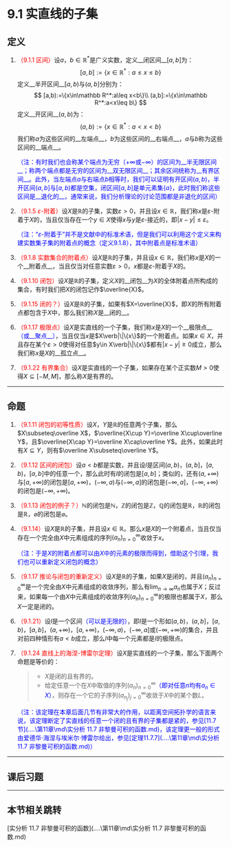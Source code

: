 # 9.1 实直线的子集

## 定义

1. <font color=red>（9.1.1 区间）</font>设$a$，$b\in\mathbb R^*$是广义实数，定义__闭区间__$[a,b]$为：
   $$
   [a,b]:=\{x\in\mathbb R^*:a\leq x\leq b\}
   $$
   定义__半开区间__$[a,b)$与$(a,b]$分别为：
   $$
   [a,b):=\{x\in\mathbb R^*:a\leq x<b\}\\
   (a,b]:=\{x\in\mathbb R^*:a<x\leq b\}
   $$
   定义__开区间__$(a,b)$为：
   $$
   (a,b):=\{x\in\mathbb R^*:a<x<b\}
   $$
   我们称$a$为这些区间的__左端点__，$b$为这些区间的__右端点__，$a$与$b$称为这些区间的__端点__。

   <font color=blue>（注：有时我们也会称某个端点为无穷（$+\infty$或$-\infty$）的区间为__半无限区间__；称两个端点都是无穷的区间为__双无限区间__；其余区间统称为__有界区间__。此外，当左端点$a$与右端点$b$相等时，我们可以证明有开区间$(a,b)$，半开区间$(a,b]$与$[a,b)$都是空集，闭区间$[a,b]$是单元素集$\{a\}$，此时我们称这些区间是__退化的__，通常来说，我们分析理论的讨论范围都是非退化的区间）</font>

2. <font color=red>（9.1.5 $\varepsilon$-附着）</font>设$X$是$\mathbb R$的子集，实数$\varepsilon>0$，并且设$x\in\mathbb R$，我们称$x$是$\varepsilon$-附着于$X$的，当且仅当存在一个$y\in X$使得$x$与$y$是$\varepsilon$-接近的，即$|x-y|\leq\varepsilon$。

   <font color=blue>（注：“$\varepsilon$-附着于”并不是文献中的标准术语，但是我们可以利用这个定义来构建实数集子集的附着点的概念（定义9.1.8），其中附着点是标准术语）</font>

3. <font color=red>（9.1.8 实数集合的附着点）</font>设$X$是$\mathbb R$的子集，并且设$x\in\mathbb R$，我们称$x$是$X$的一个__附着点__，当且仅当对任意实数$\varepsilon>0$，$x$都是$\varepsilon$-附着于$X$的。

4. <font color=red>（9.1.10 闭包）</font>设$X$是$\mathbb R$的子集，定义$X$的__闭包__为$X$的全体附着点所构成的集合，有时我们把$X$的闭包记作$\overline{X}$。

5. <font color=red>（9.1.15 闭的？）</font>设$X$是$\mathbb R$的子集，如果有$X=\overline{X}$，即$X$的所有附着点都包含于$X$中，那么我们称$X$是__闭的__。

6. <font color=red>（9.1.17 极限点）</font>设$X$是实直线的一个子集，我们称$x$是$X$的一个__极限点__<font color=blue>（或__聚点__）</font>，当且仅当$x$是$X\verb|\|\{x\}$的一个附着点。如果$x\in X$，并且存在某个$\varepsilon>0$使得对任意$y\in X\verb|\|\{x\}$都有$|x-y|\geq 0$成立，那么我们称$x$是$X$的__孤立点__。

7. <font color=red>（9.1.22 有界集合）</font>设$X$是实直线的一个子集，如果存在某个正实数$M>0$使得$X\subseteq[-M,M]$，那么称$X$是有界的。

---

## 命题

1. <font color=red>（9.1.11 闭包的初等性质）</font>设$X$，$Y$是$\mathbb R$的任意两个子集，那么$X\subseteq\overline X$，$\overline{X\cup Y}=\overline X\cup\overline Y$，且$\overline{X\cap Y}=\overline X\cap\overline Y$。此外，如果此时有$X\subseteq Y$，则有$\overline X\subseteq\overline Y$。
2. <font color=red>（9.1.12 区间的闭包）</font>设$a<b$都是实数，并且设$I$是区间$(a,b)$，$(a,b]$，$[a,b)$，$[a,b]$中的任意一个，那么此时有$I$的闭包是$[a,b]$；类似的，还有$(a,+\infty)$与$[a,+\infty)$的闭包是$[a,+\infty)$，$(-\infty,a)$与$(-\infty,a]$的闭包是$(-\infty,a]$，$(-\infty,+\infty)$的闭包是$(-\infty,+\infty)$。
3. <font color=red>（9.1.13 闭包的例子？）</font>$\mathbb N$的闭包是$\mathbb N$，$\mathbb Z$的闭包是$\mathbb Z$，$\mathbb Q$的闭包是$\mathbb R$，$\mathbb R$的闭包是$\mathbb R$，$\varnothing$的闭包是$\varnothing$。
4. <font color=red>（9.1.14）</font>设$X$是$\mathbb R$的子集，并且设$x\in\mathbb R$。那么$x$是$X$的一个附着点，当且仅当存在一个完全由$X$中元素组成的序列$(a_n)_{n=0}^\infty$收敛于$x$。

   <font color=blue>（注：于是$X$的附着点都可以由$X$中的元素的极限而得到，借助这个引理，我们也可以重新定义闭包的概念）</font>

5. <font color=red>（9.1.17 推论与闭包的重新定义）</font>设$X$是$\mathbb R$的子集，如果$X$是闭的，并且$(a_n)_{n=0}^\infty$是一个完全由$X$中元素组成的收敛序列，那么有$\displaystyle\lim_{n\rightarrow\infty}a_n$也属于$X$；反过来，如果每一个由$X$中元素组成的收敛序列$(a_n)_{n=0}^\infty$的极限也都属于$X$，那么$X$一定是闭的。

6. <font color=red>（9.1.21）</font>设$I$是一个区间<font color=blue>（可以是无限的）</font>，即$I$是一个形如$(a,b)$，$(a,b]$，$[a,b)$，$[a,b]$，$(a,+\infty)$，$[a,+\infty)$，$(-\infty,a)$，$(-\infty,a]$或$(-\infty,+\infty)$的集合，并且对前四种情形有$a<b$成立，那么$I$中每一个元素都是$I$的极限点。

7. <font color=red>（9.1.24 直线上的海涅-博雷尔定理）</font>设$X$是实直线的一个子集，那么下面两个命题是等价的：

   > * $X$是闭的且有界的。
   > * 给定任意一个在$X$中取值的序列$(a_n)_{n=0}^\infty$<font color=blue>（即对任意$n$均有$a_n\in X$）</font>，则存在一个它的子序列$(a_{n_j})_{j=0}^\infty$收敛于$X$中的某个数$L$。

   <font color=blue>（注：该定理在本章后面几节有非常大的作用，以距离空间拓扑学的语言来说，该定理断定了实直线的任意一个闭的且有界的子集都是紧的，参见[11.7节](..\..\第11章\md\实分析 11.7 非黎曼可积的函数.md)，该定理更一般的形式由爱德华·海涅与埃米尔·博雷尔给出，参见[定理11.7.7](..\..\第11章\md\实分析 11.7 非黎曼可积的函数.md)）</font>

---

## 课后习题

---

## 本节相关跳转

[实分析 11.7 非黎曼可积的函数](..\..\第11章\md\实分析 11.7 非黎曼可积的函数.md)


